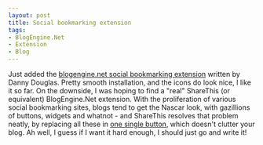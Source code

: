 ```yaml
---
layout: post
title: Social bookmarking extension
tags:
- BlogEngine.Net
- Extension
- Blog
---
```


Just added the [blogengine.net social bookmarking extension](http://dannydouglass.com/post/2008/01/Add-Social-Bookmarking-Links-To-Your-Blog.aspx) written by Danny Douglas. Pretty smooth installation, and the icons do look nice, I like it so far. On the downside, I was hoping to find a "real" ShareThis (or equivalent) BlogEngine.Net extension. With the proliferation of various social bookmarking sites, blogs tend to get the Nascar look, with gazillions of buttons, widgets and whatnot - and ShareThis resolves that problem neatly, by replacing all these in [one single button](http://www.elifbatuman.net/), which doesn't clutter your blog. Ah well, I guess if I want it hard enough, I should just go and write it!
